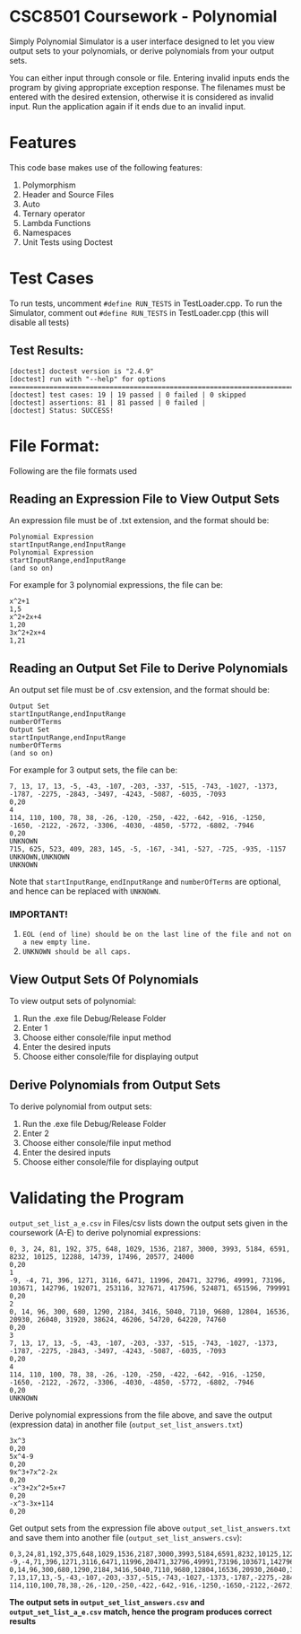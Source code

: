 # CSC8501 Coursework - Polynomial
Simply Polynomial Simulator is a user interface designed to let you view output sets to your polynomials, or derive polynomials from your output sets.

You can either input through console or file. Entering invalid inputs ends the program by giving appropriate exception response. The filenames must be entered with the desired extension, otherwise it is considered as invalid input. Run the application again if it ends due to an invalid input.

# Features
This code base makes use of the following features:
1. Polymorphism
2. Header and Source Files
3. Auto
4. Ternary operator
5. Lambda Functions
6. Namespaces
7. Unit Tests using Doctest

# Test Cases
To run tests, uncomment `#define RUN_TESTS` in TestLoader.cpp.
To run the Simulator, comment out `#define RUN_TESTS` in TestLoader.cpp (this will disable all tests)

## Test Results:
```
[doctest] doctest version is "2.4.9"
[doctest] run with "--help" for options
===============================================================================
[doctest] test cases: 19 | 19 passed | 0 failed | 0 skipped
[doctest] assertions: 81 | 81 passed | 0 failed |
[doctest] Status: SUCCESS!
```

# File Format:
Following are the file formats used

## Reading an Expression File to View Output Sets
An expression file must be of .txt extension, and the format should be:
```
Polynomial Expression
startInputRange,endInputRange
Polynomial Expression
startInputRange,endInputRange
(and so on)
```
For example for 3 polynomial expressions, the file can be:
```
x^2+1
1,5
x^2+2x+4
1,20
3x^2+2x+4
1,21
```

## Reading an Output Set File to Derive Polynomials
An output set file must be of .csv extension, and the format should be:
```
Output Set
startInputRange,endInputRange
numberOfTerms
Output Set
startInputRange,endInputRange
numberOfTerms
(and so on)
```
For example for 3 output sets, the file can be:
```
7, 13, 17, 13, -5, -43, -107, -203, -337, -515, -743, -1027, -1373, -1787, -2275, -2843, -3497, -4243, -5087, -6035, -7093
0,20
4
114, 110, 100, 78, 38, -26, -120, -250, -422, -642, -916, -1250, -1650, -2122, -2672, -3306, -4030, -4850, -5772, -6802, -7946
0,20
UNKNOWN
715, 625, 523, 409, 283, 145, -5, -167, -341, -527, -725, -935, -1157
UNKNOWN,UNKNOWN
UNKNOWN
```
Note that `startInputRange`, `endInputRange` and `numberOfTerms` are optional, and hence can be replaced with `UNKNOWN`.

### IMPORTANT! 
1. `EOL (end of line) should be on the last line of the file and not on a new empty line.`
2. `UNKNOWN should be all caps.`

## View Output Sets Of Polynomials
To view output sets of polynomial:
1. Run the .exe file Debug/Release Folder
2. Enter 1
3. Choose either console/file input method
4. Enter the desired inputs
5. Choose either console/file for displaying output

## Derive Polynomials from Output Sets
To derive polynomial from output sets:
1. Run the .exe file Debug/Release Folder
2. Enter 2
3. Choose either console/file input method
4. Enter the desired inputs
5. Choose either console/file for displaying output

# Validating the Program
`output_set_list_a_e.csv` in Files/csv lists down the output sets given in the coursework (A-E) to derive polynomial expressions:
```
0, 3, 24, 81, 192, 375, 648, 1029, 1536, 2187, 3000, 3993, 5184, 6591, 8232, 10125, 12288, 14739, 17496, 20577, 24000
0,20
1
-9, -4, 71, 396, 1271, 3116, 6471, 11996, 20471, 32796, 49991, 73196, 103671, 142796, 192071, 253116, 327671, 417596, 524871, 651596, 799991
0,20
2
0, 14, 96, 300, 680, 1290, 2184, 3416, 5040, 7110, 9680, 12804, 16536, 20930, 26040, 31920, 38624, 46206, 54720, 64220, 74760
0,20
3
7, 13, 17, 13, -5, -43, -107, -203, -337, -515, -743, -1027, -1373, -1787, -2275, -2843, -3497, -4243, -5087, -6035, -7093
0,20
4
114, 110, 100, 78, 38, -26, -120, -250, -422, -642, -916, -1250, -1650, -2122, -2672, -3306, -4030, -4850, -5772, -6802, -7946
0,20
UNKNOWN
```
Derive polynomial expressions from the file above, and save the output (expression data) in another file (`output_set_list_answers.txt`)
```
3x^3
0,20
5x^4-9
0,20
9x^3+7x^2-2x
0,20
-x^3+2x^2+5x+7
0,20
-x^3-3x+114
0,20
```
Get output sets from the expression file above `output_set_list_answers.txt` and save them into another file (`output_set_list_answers.csv`):
```
0,3,24,81,192,375,648,1029,1536,2187,3000,3993,5184,6591,8232,10125,12288,14739,17496,20577,24000,
-9,-4,71,396,1271,3116,6471,11996,20471,32796,49991,73196,103671,142796,192071,253116,327671,417596,524871,651596,799991,
0,14,96,300,680,1290,2184,3416,5040,7110,9680,12804,16536,20930,26040,31920,38624,46206,54720,64220,74760,
7,13,17,13,-5,-43,-107,-203,-337,-515,-743,-1027,-1373,-1787,-2275,-2843,-3497,-4243,-5087,-6035,-7093,
114,110,100,78,38,-26,-120,-250,-422,-642,-916,-1250,-1650,-2122,-2672,-3306,-4030,-4850,-5772,-6802,-7946,
```
**The output sets in `output_set_list_answers.csv` and  `output_set_list_a_e.csv` match, hence the program produces correct results**